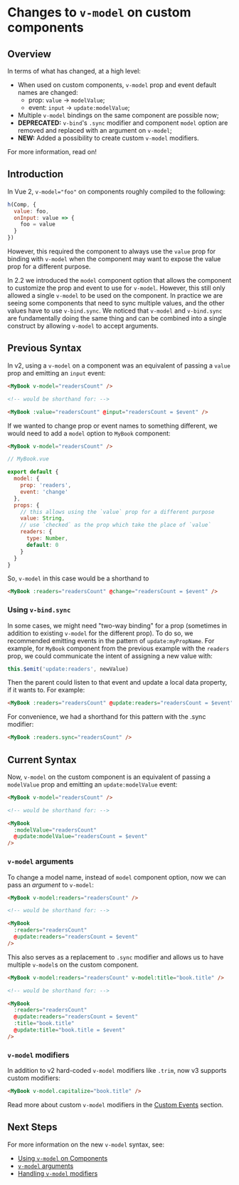 # Changes to `v-model` on custom components

## Overview

In terms of what has changed, at a high level:

- When used on custom components, `v-model` prop and event default names are changed:
  - prop: `value` -> `modelValue`;
  - event: `input` -> `update:modelValue`;
- Multiple `v-model` bindings on the same component are possible now;
- **DEPRECATED:** `v-bind`'s `.sync` modifier and component `model` option are removed and replaced with an argument on `v-model`;
- **NEW:** Added a possibility to create custom `v-model` modifiers.

For more information, read on!

## Introduction

In Vue 2, `v-model="foo"` on components roughly compiled to the following:

```js
h(Comp, {
  value: foo,
  onInput: value => {
    foo = value
  }
})
```

However, this required the component to always use the `value` prop for binding with `v-model` when the component may want to expose the value prop for a different purpose.

In 2.2 we introduced the `model` component option that allows the component to customize the prop and event to use for `v-model`. However, this still only allowed a single `v-model` to be used on the component. In practice we are seeing some components that need to sync multiple values, and the other values have to use `v-bind.sync`. We noticed that `v-model` and `v-bind.sync` are fundamentally doing the same thing and can be combined into a single construct by allowing `v-model` to accept arguments.

## Previous Syntax

In v2, using a `v-model` on a component was an equivalent of passing a `value` prop and emitting an `input` event:

```html
<MyBook v-model="readersCount" />

<!-- would be shorthand for: -->

<MyBook :value="readersCount" @input="readersCount = $event" />
```

If we wanted to change prop or event names to something different, we would need to add a `model` option to `MyBook` component:

```html
<MyBook v-model="readersCount" />
```

```js
// MyBook.vue

export default {
  model: {
    prop: 'readers',
    event: 'change'
  },
  props: {
    // this allows using the `value` prop for a different purpose
    value: String,
    // use `checked` as the prop which take the place of `value`
    readers: {
      type: Number,
      default: 0
    }
  }
}
```

So, `v-model` in this case would be a shorthand to

```html
<MyBook :readers="readersCount" @change="readersCount = $event" />
```

### Using `v-bind.sync`

In some cases, we might need "two-way binding" for a prop (sometimes in addition to existing `v-model` for the different prop). To do so, we recommended emitting events in the pattern of `update:myPropName`. For example, for `MyBook` component from the previous example with the `readers` prop, we could communicate the intent of assigning a new value with:

```js
this.$emit('update:readers', newValue)
```

Then the parent could listen to that event and update a local data property, if it wants to. For example:

```html
<MyBook :readers="readersCount" @update:readers="readersCount = $event" />
```

For convenience, we had a shorthand for this pattern with the .sync modifier:

```html
<MyBook :readers.sync="readersCount" />
```

## Current Syntax

Now, `v-model` on the custom component is an equivalent of passing a `modelValue` prop and emitting an `update:modelValue` event:

```html
<MyBook v-model="readersCount" />

<!-- would be shorthand for: -->

<MyBook
  :modelValue="readersCount"
  @update:modelValue="readersCount = $event"
/>
```

### `v-model` arguments

To change a model name, instead of `model` component option, now we can pass an _argument_ to `v-model`:

```html
<MyBook v-model:readers="readersCount" />

<!-- would be shorthand for: -->

<MyBook
  :readers="readersCount"
  @update:readers="readersCount = $event"
/>
```

This also serves as a replacement to `.sync` modifier and allows us to have multiple `v-model`s on the custom component.

```html
<MyBook v-model:readers="readersCount" v-model:title="book.title" />

<!-- would be shorthand for: -->

<MyBook
  :readers="readersCount"
  @update:readers="readersCount = $event"
  :title="book.title"
  @update:title="book.title = $event"
/>
```

### `v-model` modifiers

In addition to v2 hard-coded `v-model` modifiers like `.trim`, now v3 supports custom modifiers:

```html
<MyBook v-model.capitalize="book.title" />
```

Read more about custom `v-model` modifiers in the [Custom Events](../component-custom-events.html#handling-v-model-modifiers) section.

## Next Steps

For more information on the new `v-model` syntax, see:

- [Using `v-model` on Components](../component-basics.html#using-v-model-on-components)
- [`v-model` arguments](../component-custom-events.html#v-model-arguments)
- [Handling `v-model` modifiers](../component-custom-events.html#v-model-arguments)
